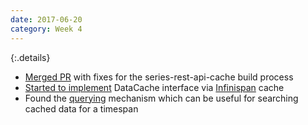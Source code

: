 ```yaml
---
date: 2017-06-20
category: Week 4
---
```


{:.details}
- [Merged PR](https://github.com/antego/series-rest-api-cache/pull/1) with fixes for the series-rest-api-cache build process
- [Started to implement](https://github.com/antego/series-rest-api-cache/tree/feature/infinispan-cache) DataCache interface via [Infinispan](http://infinispan.org/) cache
- Found the [querying](http://infinispan.org/docs/stable/user_guide/user_guide.html#indexing_and_querying) mechanism which can be useful for searching cached data for a timespan
